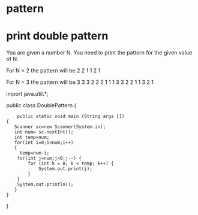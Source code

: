 # pattern
# print double pattern
You are given a number N. You need to print the pattern for the given value of N.

For N = 2 the pattern will be 
2 2 1 1
2 1

For N = 3 the pattern will be 
3 3 3 2 2 2 1 1 1
3 3 2 2 1 1
3 2 1


import java.util.*;

public class DoublePattern {


        public static void main (String args [])
    {
       Scanner sc=new Scanner(System.in);
       int num= sc.nextInt();
       int temp=num;
       for(int i=0;i<num;i++)
       {
         temp=num-i;
        for(int j=num;j>0;j--) {
            for (int k = 0; k < temp; k++) {
                System.out.print(j);
            }
        }
        System.out.println();
       }
    }
}
